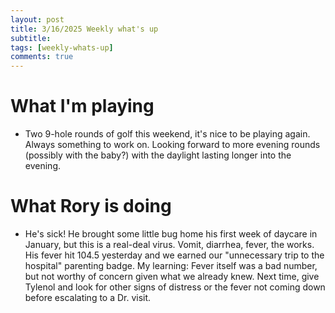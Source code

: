 ```yaml
---
layout: post
title: 3/16/2025 Weekly what's up
subtitle: 
tags: [weekly-whats-up]
comments: true
---
```


# What I'm playing
- Two 9-hole rounds of golf this weekend, it's nice to be playing again. Always something to work on. Looking forward to more evening rounds (possibly with the baby?) with the daylight lasting longer into the evening.

# What Rory is doing
- He's sick! He brought some little bug home his first week of daycare in January, but this is a real-deal virus. Vomit, diarrhea, fever, the works. His fever hit 104.5 yesterday and we earned our "unnecessary trip to the hospital" parenting badge. My learning: Fever itself was a bad number, but not worthy of concern given what we already knew. Next time, give Tylenol and look for other signs of distress or the fever not coming down before escalating to a Dr. visit.